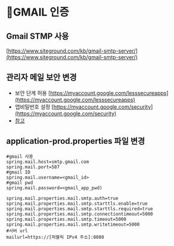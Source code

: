 # 💌GMAIL 인증

## Gmail STMP 사용

[https://www.siteground.com/kb/gmail-smtp-server/](https://www.siteground.com/kb/gmail-smtp-server/)

## 관리자 메일 보안 변경

- 보안 단계 허용 [https://myaccount.google.com/lesssecureapps](https://myaccount.google.com/lesssecureapps)
- 앱비밀번호 설정 [https://myaccount.google.com/security](https://myaccount.google.com/security)
- [참고](https://velog.io/@max9106/Spring-Boot-Gmail-SMTP-%EC%82%AC%EC%9A%A9%ED%95%98%EA%B8%B0%EB%A9%94%EC%9D%BC%EB%B3%B4%EB%82%B4%EA%B8%B0)

## application-prod.properties 파일 변경

```
#gmail 사용
spring.mail.host=smtp.gmail.com
spring.mail.port=587
#gmail ID
spring.mail.username=<gmail_id>
#gmail pwd
spring.mail.password=<gmail_app_pwd)

spring.mail.properties.mail.smtp.auth=true
spring.mail.properties.mail.smtp.starttls.enable=true
spring.mail.properties.mail.smtp.starttls.required=true
spring.mail.properties.mail.smtp.connectiontimeout=5000
spring.mail.properties.mail.smtp.timeout=5000
spring.mail.properties.mail.smtp.writetimeout=5000 
#서버 url
mailurl=https://[퍼블릭 IPv4 주소]:8080
```